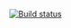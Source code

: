 [![Build status](https://ci.appveyor.com/api/projects/status/ndes1sd80i17dwkf?svg=true)](https://ci.appveyor.com/project/balrom1981/aqa-2-3-2)
